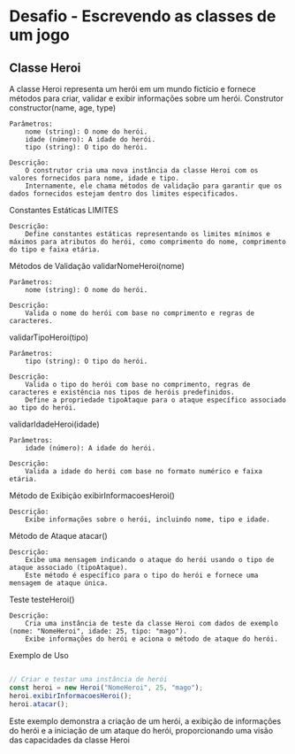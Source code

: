 # Desafio - Escrevendo as classes de um jogo

## Classe Heroi

A classe Heroi representa um herói em um mundo fictício e fornece métodos para criar, validar e exibir informações sobre um herói.
Construtor
constructor(name, age, type)

    Parâmetros:
        nome (string): O nome do herói.
        idade (número): A idade do herói.
        tipo (string): O tipo do herói.

    Descrição:
        O construtor cria uma nova instância da classe Heroi com os valores fornecidos para nome, idade e tipo.
        Internamente, ele chama métodos de validação para garantir que os dados fornecidos estejam dentro dos limites especificados.

Constantes Estáticas
LIMITES

    Descrição:
        Define constantes estáticas representando os limites mínimos e máximos para atributos do herói, como comprimento do nome, comprimento do tipo e faixa etária.

Métodos de Validação
validarNomeHeroi(nome)

    Parâmetros:
        nome (string): O nome do herói.

    Descrição:
        Valida o nome do herói com base no comprimento e regras de caracteres.

validarTipoHeroi(tipo)

    Parâmetros:
        tipo (string): O tipo do herói.

    Descrição:
        Valida o tipo do herói com base no comprimento, regras de caracteres e existência nos tipos de heróis predefinidos.
        Define a propriedade tipoAtaque para o ataque específico associado ao tipo do herói.

validarIdadeHeroi(idade)

    Parâmetros:
        idade (número): A idade do herói.

    Descrição:
        Valida a idade do herói com base no formato numérico e faixa etária.

Método de Exibição
exibirInformacoesHeroi()

    Descrição:
        Exibe informações sobre o herói, incluindo nome, tipo e idade.

Método de Ataque
atacar()

    Descrição:
        Exibe uma mensagem indicando o ataque do herói usando o tipo de ataque associado (tipoAtaque).
        Este método é específico para o tipo do herói e fornece uma mensagem de ataque única.

Teste
testeHeroi()

    Descrição:
        Cria uma instância de teste da classe Heroi com dados de exemplo (nome: "NomeHeroi", idade: 25, tipo: "mago").
        Exibe informações do herói e aciona o método de ataque do herói.

Exemplo de Uso

```js 

// Criar e testar uma instância de herói
const heroi = new Heroi("NomeHeroi", 25, "mago");
heroi.exibirInformacoesHeroi();
heroi.atacar();
```

Este exemplo demonstra a criação de um herói, a exibição de informações do herói e a iniciação de um ataque do herói, proporcionando uma visão das capacidades da classe Heroi